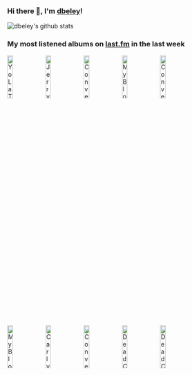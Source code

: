 ### Hi there 👋, I'm [dbeley](https://dbeley.ovh/en)!

![dbeley's github stats](https://github-readme-stats.vercel.app/api?username=dbeley)

### My most listened albums on [last.fm](https://www.last.fm/user/d_beley) in the last week

[<img src='https://lastfm.freetls.fastly.net/i/u/300x300/8f3c6733192de9de29b906f9e4044ed5.jpg' width='16%' height='16%' alt='Yo La Tengo - There’s A Riot Going On'>](https://www.last.fm/music/yo%2bla%2btengo/there%25e2%2580%2599s%2ba%2briot%2bgoing%2bon)&nbsp;
[<img src='https://lastfm.freetls.fastly.net/i/u/300x300/119ab04e57984577b61a87683c6391f3.png' width='16%' height='16%' alt='Jerry Martin - SimCity 3000: The Soundtrack'>](https://www.last.fm/music/jerry%2bmartin/simcity%2b3000%253a%2bthe%2bsoundtrack)&nbsp;
[<img src='https://lastfm.freetls.fastly.net/i/u/300x300/23411852e656f658d5964df7d26884a8.png' width='16%' height='16%' alt='Converge - All We Love We Leave Behind (Deluxe Edition)'>](https://www.last.fm/music/converge/all%2bwe%2blove%2bwe%2bleave%2bbehind%2b%2528deluxe%2bedition%2529)&nbsp;
[<img src='https://lastfm.freetls.fastly.net/i/u/300x300/84802981a89f60690752d1ec9410b125.jpg' width='16%' height='16%' alt='My Bloody Valentine - ep’s 1988-1991 and rare tracks'>](https://www.last.fm/music/my%2bbloody%2bvalentine/ep%25e2%2580%2599s%2b1988-1991%2band%2brare%2btracks)&nbsp;
[<img src='https://lastfm.freetls.fastly.net/i/u/300x300/fb7d052c21c540d6b86127581b4546c9.jpg' width='16%' height='16%' alt='Converge - Jane Doe'>](https://www.last.fm/music/converge/jane%2bdoe)&nbsp;
<br>
[<img src='https://lastfm.freetls.fastly.net/i/u/300x300/baf331ff5d8fe9d93e01b13a591cb919.jpg' width='16%' height='16%' alt='My Bloody Valentine - Loveless'>](https://www.last.fm/music/my%2bbloody%2bvalentine/loveless)&nbsp;
[<img src='https://lastfm.freetls.fastly.net/i/u/300x300/4af31a783ede9676743e85db2efb2d4c.png' width='16%' height='16%' alt='Carly Rae Jepsen - Dedicated'>](https://www.last.fm/music/carly%2brae%2bjepsen/dedicated)&nbsp;
[<img src='https://lastfm.freetls.fastly.net/i/u/300x300/d291ab9ac7f0cdbae2c100c7595853e7.png' width='16%' height='16%' alt='Converge - Axe to Fall'>](https://www.last.fm/music/converge/axe%2bto%2bfall)&nbsp;
[<img src='https://lastfm.freetls.fastly.net/i/u/300x300/ac1f0a2302a51b3bfc9d3c4399e8c174.jpg' width='16%' height='16%' alt='Dead Can Dance - Dead Can Dance'>](https://www.last.fm/music/dead%2bcan%2bdance/dead%2bcan%2bdance)&nbsp;
[<img src='https://lastfm.freetls.fastly.net/i/u/300x300/f07eb11bfdda294435cfb4672706868d.jpg' width='16%' height='16%' alt='Dead Can Dance - Spleen and Ideal'>](https://www.last.fm/music/dead%2bcan%2bdance/spleen%2band%2bideal)&nbsp;
<br>
